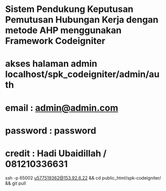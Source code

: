 # Sistem Pendukung Keputusan Pemutusan Hubungan Kerja dengan metode AHP menggunakan Framework Codeigniter
# akses halaman admin localhost/spk_codeigniter/admin/auth
# email : admin@admin.com
# password : password
# credit : Hadi Ubaidillah / 081210336631


ssh -p 65002 u577519362@153.92.6.22 && cd public_html/spk-codeigniter/ && git pull
